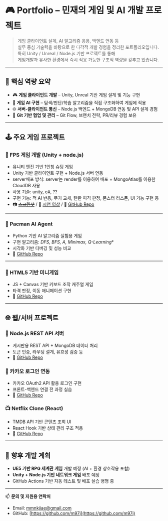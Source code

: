 # 🎮 Portfolio – 민재의 게임 및 AI 개발 프로젝트

> 게임 클라이언트 설계, AI 알고리즘 응용, 백엔드 연동 등  
> 실무 중심 기술력을 바탕으로 한 다각적 개발 경험을 정리한 포트폴리오입니다.  
> 특히 Unity / Unreal / Node.js 기반 프로젝트를 통해  
> 게임개발과 유사한 환경에서 즉시 적응 가능한 구조적 역량을 갖추고 있습니다.

---

## 🧠 핵심 역량 요약

- 🎮 **게임 클라이언트 개발** – Unity, Unreal 기반 게임 설계 및 기능 구현
- 🧠 **게임 AI 구현** – 탐색/판단/학습 알고리즘을 직접 구조화하여 게임에 적용
- 🌐 **서버-클라이언트 통신** – Node.js 백엔드 + MongoDB 연동 및 API 설계 경험
- 👥 **Git 기반 협업 및 관리** – Git Flow, 브랜치 전략, PR/리뷰 경험 보유

---

## 🕹️ 주요 게임 프로젝트

### 🎯 FPS 게임 개발 (Unity + node.js)
- 유니티 엔진 기반 1인칭 슈팅 게임
- Unity 기반 클라이언트 구현 + Node.js 서버 연동
- server배포 방식: server는 render를 이용하여 배포 + MongoAtlas를 이용한 CloudDB 사용
- 사용 기술: unity, c#, ??
- 구현 기능: 적 AI 반응, 무기 교체, 탄환 피격 판정, 몬스터 리스폰, UI 기능 구현 등  
- 📷 ~~[스크린샷](#)~~ / 🎥 [시연 영상](https://youtu.be/98fkWuGhLA0) / 📂 [GitHub Repo](https://github.com/m97j/FpsGame)  

---

### 🎯 Pacman AI Agent
- Python 기반 AI 알고리즘 실험용 게임
- 구현 알고리즘: **DFS, BFS, A*, Minimax, Q-Learning**
- 시각화 기반 디버깅 및 성능 비교  
- 📂 [GitHub Repo](https://github.com/m97j/pacman-ai)

---

### 🎯 HTML5 기반 미니게임
- JS + Canvas 기반 키보드 조작 캐주얼 게임
- 타격 판정, 이동 애니메이션 구현  
- 📂 [GitHub Repo](https://github.com/m97j/WG_casual_game)

---

## 🌐 웹/서버 프로젝트

### 📡 Node.js REST API 서버
- 게시판용 REST API + MongoDB 데이터 처리  
- 토큰 인증, 라우팅 설계, 유효성 검증 등  
- 📂 [GitHub Repo](https://github.com/m97j/WSD3_node_api_server)

### 🔑 카카오 로그인 연동
- 카카오 OAuth2 API 활용 로그인 구현  
- 프론트-백엔드 연결 전 과정 실습  
- 📂 [GitHub Repo](https://github.com/m97j/WSD4_kakao_login_auth)

### 📺 Netflix Clone (React)
- TMDB API 기반 콘텐츠 조회 UI  
- React Hook 기반 상태 관리 구조 적용  
- 📂 [GitHub Repo](https://github.com/m97j/WSD2_react_netflix_clone)

---

## 🚀 향후 개발 계획

- **UE5 기반 RPG 세계관 게임** 개발 예정 (AI + 환경 상호작용 포함)
- **Unity + Node.js 기반 네트워크 게임** 배포 예정
- GitHub Actions 기반 자동 테스트 및 배포 실습 병행 중

---

📫 **문의 및 지원용 연락처**

- Email: mmnkjiae@gmail.com 
- GitHub: [https://github.com/m97j](https://github.com/m97j)
